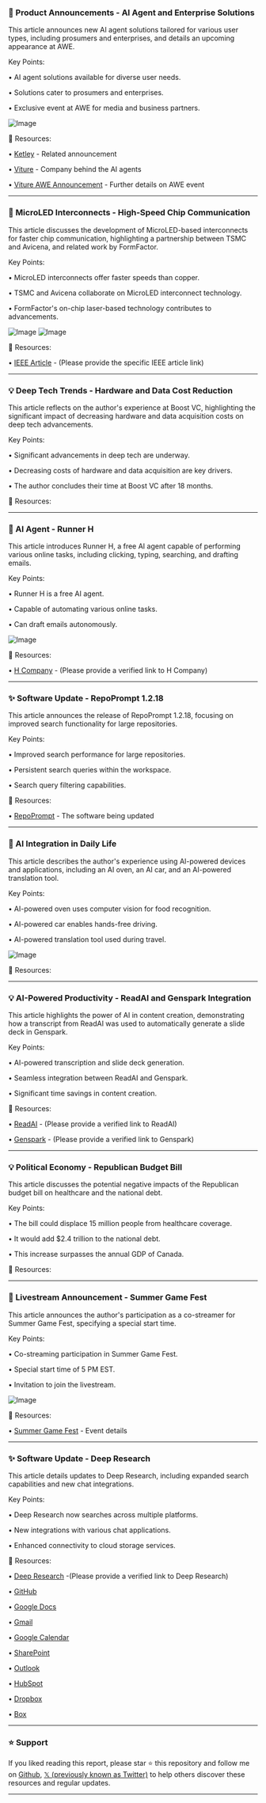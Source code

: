 ### 🚀 Product Announcements - AI Agent and Enterprise Solutions

This article announces new AI agent solutions tailored for various user types, including prosumers and enterprises, and details an upcoming appearance at AWE.

Key Points:

• AI agent solutions available for diverse user needs.


•  Solutions cater to prosumers and enterprises.


• Exclusive event at AWE for media and business partners.


![Image](https://pbs.twimg.com/media/GsoPca0WkAAZudD?format=jpg&name=small)

🔗 Resources:

• [Ketley](https://x.com/ketley_2aug) -  Related announcement


• [Viture](https://x.com/getviture) - Company behind the AI agents


• [Viture AWE Announcement](https://x.com/getviture/status/1930383660911407210) - Further details on AWE event


---

### 🤖 MicroLED Interconnects - High-Speed Chip Communication

This article discusses the development of MicroLED-based interconnects for faster chip communication, highlighting a partnership between TSMC and Avicena, and related work by FormFactor.

Key Points:

• MicroLED interconnects offer faster speeds than copper.


• TSMC and Avicena collaborate on MicroLED interconnect technology.


• FormFactor's on-chip laser-based technology contributes to advancements.


![Image](https://pbs.twimg.com/media/GspHnTqW8AA4WQ8?format=jpg&name=small)
![Image](https://pbs.twimg.com/ext_tw_video_thumb/1858633807978524672/pu/img/ri7BMis4Cio4qF21?format=jpg&name=240x240)

🔗 Resources:

• [IEEE Article](https://ieeexplore.ieee.org) -  (Please provide the specific IEEE article link)


---

### 💡 Deep Tech Trends - Hardware and Data Cost Reduction

This article reflects on the author's experience at Boost VC, highlighting the significant impact of decreasing hardware and data acquisition costs on deep tech advancements.

Key Points:

•  Significant advancements in deep tech are underway.


• Decreasing costs of hardware and data acquisition are key drivers.


•  The author concludes their time at Boost VC after 18 months.


🔗 Resources:


---

### 🚀 AI Agent - Runner H

This article introduces Runner H, a free AI agent capable of performing various online tasks, including clicking, typing, searching, and drafting emails.

Key Points:

• Runner H is a free AI agent.


•  Capable of automating various online tasks.


•  Can draft emails autonomously.


![Image](https://pbs.twimg.com/amplify_video_thumb/1930087858733449216/img/ez0iH1wQgZxoJI4t.jpg)

🔗 Resources:

• [H Company](https://www.hcompany.com) -  (Please provide a verified link to H Company)


---

### ✨ Software Update - RepoPrompt 1.2.18

This article announces the release of RepoPrompt 1.2.18, focusing on improved search functionality for large repositories.

Key Points:

• Improved search performance for large repositories.


• Persistent search queries within the workspace.


• Search query filtering capabilities.


🔗 Resources:

• [RepoPrompt](https://x.com/RepoPrompt) -  The software being updated


---

### 🤖 AI Integration in Daily Life

This article describes the author's experience using AI-powered devices and applications, including an AI oven, an AI car, and an AI-powered translation tool.

Key Points:

• AI-powered oven uses computer vision for food recognition.


• AI-powered car enables hands-free driving.


• AI-powered translation tool used during travel.


![Image](https://pbs.twimg.com/amplify_video_thumb/1930406282323996674/img/Lr93GV55S6KtrUEW.jpg)

🔗 Resources:


---

### 💡 AI-Powered Productivity - ReadAI and Genspark Integration

This article highlights the power of AI in content creation, demonstrating how a transcript from ReadAI was used to automatically generate a slide deck in Genspark.

Key Points:

•  AI-powered transcription and slide deck generation.


•  Seamless integration between ReadAI and Genspark.


•  Significant time savings in content creation.


🔗 Resources:

• [ReadAI](https://read.ai/) -  (Please provide a verified link to ReadAI)


• [Genspark](https://genspark.ai/) -  (Please provide a verified link to Genspark)


---

### 💡 Political Economy - Republican Budget Bill

This article discusses the potential negative impacts of the Republican budget bill on healthcare and the national debt.

Key Points:

•  The bill could displace 15 million people from healthcare coverage.


•  It would add $2.4 trillion to the national debt.


•  This increase surpasses the annual GDP of Canada.


🔗 Resources:


---

### 🚀 Livestream Announcement - Summer Game Fest

This article announces the author's participation as a co-streamer for Summer Game Fest, specifying a special start time.

Key Points:

•  Co-streaming participation in Summer Game Fest.


•  Special start time of 5 PM EST.


•  Invitation to join the livestream.


![Image](https://pbs.twimg.com/media/GsoPBtfWsAAm8ZN?format=png&name=small)

🔗 Resources:

• [Summer Game Fest](https://x.com/hashtag/SummerGameFest?src=hashtag_click) - Event details


---

### ✨ Software Update - Deep Research

This article details updates to Deep Research, including expanded search capabilities and new chat integrations.

Key Points:

• Deep Research now searches across multiple platforms.


•  New integrations with various chat applications.


•  Enhanced connectivity to cloud storage services.


🔗 Resources:

• [Deep Research](https://www.deepresearch.ai/) -(Please provide a verified link to Deep Research)


• [GitHub](https://x.com/github)


• [Google Docs](https://x.com/googledocs)


• [Gmail](https://x.com/gmail)


• [Google Calendar](https://x.com/googlecalendar)


• [SharePoint](https://x.com/SharePoint)


• [Outlook](https://x.com/Outlook)


• [HubSpot](https://x.com/HubSpot)


• [Dropbox](https://x.com/Dropbox)


• [Box](https://x.com/Box)


---

### ⭐️ Support

If you liked reading this report, please star ⭐️ this repository and follow me on [Github](https://github.com/Drix10), [𝕏 (previously known as Twitter)](https://x.com/DRIX_10_) to help others discover these resources and regular updates.

---